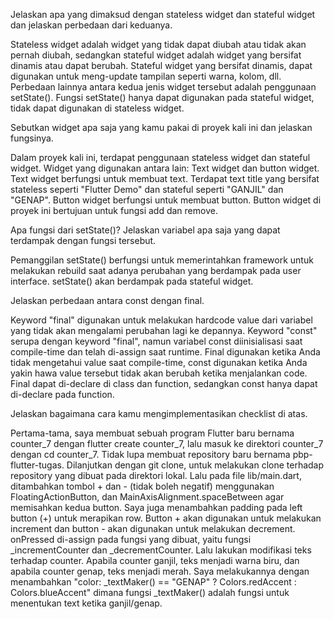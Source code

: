 Jelaskan apa yang dimaksud dengan stateless widget dan stateful widget dan jelaskan perbedaan dari keduanya.

Stateless widget adalah widget yang tidak dapat diubah atau tidak akan pernah diubah, sedangkan stateful widget adalah widget yang bersifat dinamis atau dapat berubah. Stateful widget yang bersifat dinamis, dapat digunakan untuk meng-update tampilan seperti warna, kolom, dll. Perbedaan lainnya antara kedua jenis widget tersebut adalah penggunaan setState(). Fungsi setState() hanya dapat digunakan pada stateful widget, tidak dapat digunakan di stateless widget. 

Sebutkan widget apa saja yang kamu pakai di proyek kali ini dan jelaskan fungsinya.

Dalam proyek kali ini, terdapat penggunaan stateless widget dan stateful widget. Widget yang digunakan antara lain: Text widget dan button widget. Text widget berfungsi untuk membuat text. Terdapat text title yang bersifat stateless seperti "Flutter Demo" dan stateful seperti "GANJIL" dan "GENAP". Button widget berfungsi untuk membuat button. Button widget di proyek ini bertujuan untuk fungsi add dan remove.


Apa fungsi dari setState()? Jelaskan variabel apa saja yang dapat terdampak dengan fungsi tersebut.

Pemanggilan setState() berfungsi untuk memerintahkan framework untuk melakukan rebuild saat adanya perubahan yang berdampak pada user interface. setState() akan berdampak pada stateful widget.

Jelaskan perbedaan antara const dengan final.

Keyword "final" digunakan untuk melakukan hardcode value dari variabel yang tidak akan mengalami perubahan lagi ke depannya. Keyword "const" serupa dengan keyword "final", namun variabel const diinisialisasi saat compile-time dan telah di-assign saat runtime. Final digunakan ketika Anda tidak mengetahui value saat compile-time, const digunakan ketika Anda yakin hawa value tersebut tidak akan berubah ketika menjalankan code. Final dapat di-declare di class dan function, sedangkan const hanya dapat di-declare pada function.


Jelaskan bagaimana cara kamu mengimplementasikan checklist di atas.

Pertama-tama, saya membuat sebuah program Flutter baru bernama counter_7 dengan flutter create counter_7, lalu masuk ke direktori counter_7 dengan cd counter_7. Tidak lupa membuat repository baru bernama pbp-flutter-tugas. Dilanjutkan dengan git clone, untuk melakukan clone terhadap repository yang dibuat pada direktori lokal. Lalu pada file lib/main.dart, ditambahkan tombol + dan - (tidak boleh negatif) menggunakan FloatingActionButton, dan MainAxisAlignment.spaceBetween agar memisahkan kedua button. Saya juga menambahkan padding pada left button (+) untuk merapikan row. Button + akan digunakan untuk melakukan increment dan button - akan digunakan untuk melakukan decrement. onPressed di-assign pada fungsi yang dibuat, yaitu fungsi _incrementCounter dan _decrementCounter. Lalu lakukan modifikasi teks terhadap counter. Apabila counter ganjil, teks menjadi warna biru, dan apabila counter genap, teks menjadi merah. Saya melakukannya dengan menambahkan "color: _textMaker() == "GENAP" ? Colors.redAccent : Colors.blueAccent" dimana fungsi _textMaker() adalah fungsi untuk menentukan text ketika ganjil/genap.